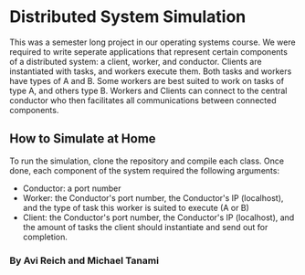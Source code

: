 # Distributed System Simulation 

This was a semester long project in our operating systems course. We were required to write seperate applications that represent certain components of a distributed system: a client, worker, and conductor. Clients are instantiated with tasks, and workers execute them. Both tasks and workers have types of A and B. Some workers are best suited to work on tasks of type A, and others type B. Workers and Clients can connect to the central conductor who then facilitates all communications between connected components.

## How to Simulate at Home
To run the simulation, clone the repository and compile each class. Once done, each component of the system required the following arguments:
- Conductor: a port number
- Worker: the Conductor's port number, the Conductor's IP (localhost), and the type of task this worker is suited to execute (A or B)
- Client: the Conductor's port number, the Conductor's IP (localhost), and the amount of tasks the client should instantiate and send out for completion.

### By Avi Reich and Michael Tanami
